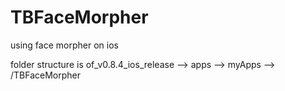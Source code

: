 # TBFaceMorpher
using face morpher on ios

folder structure is of_v0.8.4_ios_release --> apps --> myApps --> /TBFaceMorpher
